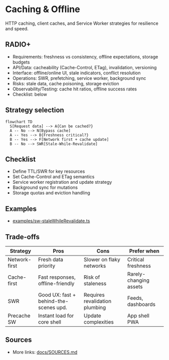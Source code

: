 # Caching & Offline

HTTP caching, client caches, and Service Worker strategies for resilience and speed.

## RADIO+
- Requirements: freshness vs consistency, offline expectations, storage budgets
- API/Data: cacheability (Cache-Control, ETag), invalidation, versioning
- Interface: offline/online UI, stale indicators, conflict resolution
- Operations: SWR, prefetching, service worker, background sync
- Risks: stale data, cache poisoning, storage eviction
- Observability/Testing: cache hit ratios, offline success rates
- Checklist: below

## Strategy selection
```mermaid
flowchart TD
  S[Request data] --> A{Can be cached?}
  A -- No --> N[Bypass cache]
  A -- Yes --> B{Freshness critical?}
  B -- Yes --> F[Network first + cache update]
  B -- No --> SWR[Stale-While-Revalidate]
```

## Checklist
- Define TTL/SWR for key resources
- Set Cache-Control and ETag semantics
- Service worker registration and update strategy
- Background sync for mutations
- Storage quotas and eviction handling

## Examples
- [examples/sw-staleWhileRevalidate.ts](./examples/sw-staleWhileRevalidate.ts)

## Trade-offs

| Strategy      | Pros                                 | Cons                              | Prefer when |
|---------------|--------------------------------------|-----------------------------------|-------------|
| Network-first | Fresh data priority                   | Slower on flaky networks          | Critical freshness |
| Cache-first   | Fast responses, offline-friendly      | Risk of staleness                 | Rarely-changing assets |
| SWR           | Good UX: fast + behind-the-scenes upd.| Requires revalidation plumbing    | Feeds, dashboards |
| Precache SW   | Instant load for core shell           | Update complexities               | App shell PWA |

## Sources
- More links: [docs/SOURCES.md](../../docs/SOURCES.md)
